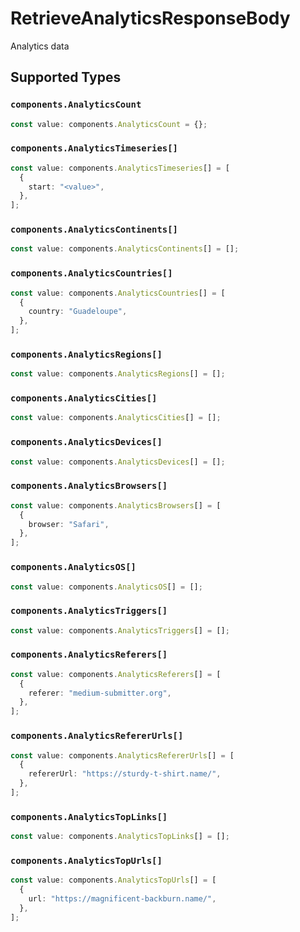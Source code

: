 # RetrieveAnalyticsResponseBody

Analytics data


## Supported Types

### `components.AnalyticsCount`

```typescript
const value: components.AnalyticsCount = {};
```

### `components.AnalyticsTimeseries[]`

```typescript
const value: components.AnalyticsTimeseries[] = [
  {
    start: "<value>",
  },
];
```

### `components.AnalyticsContinents[]`

```typescript
const value: components.AnalyticsContinents[] = [];
```

### `components.AnalyticsCountries[]`

```typescript
const value: components.AnalyticsCountries[] = [
  {
    country: "Guadeloupe",
  },
];
```

### `components.AnalyticsRegions[]`

```typescript
const value: components.AnalyticsRegions[] = [];
```

### `components.AnalyticsCities[]`

```typescript
const value: components.AnalyticsCities[] = [];
```

### `components.AnalyticsDevices[]`

```typescript
const value: components.AnalyticsDevices[] = [];
```

### `components.AnalyticsBrowsers[]`

```typescript
const value: components.AnalyticsBrowsers[] = [
  {
    browser: "Safari",
  },
];
```

### `components.AnalyticsOS[]`

```typescript
const value: components.AnalyticsOS[] = [];
```

### `components.AnalyticsTriggers[]`

```typescript
const value: components.AnalyticsTriggers[] = [];
```

### `components.AnalyticsReferers[]`

```typescript
const value: components.AnalyticsReferers[] = [
  {
    referer: "medium-submitter.org",
  },
];
```

### `components.AnalyticsRefererUrls[]`

```typescript
const value: components.AnalyticsRefererUrls[] = [
  {
    refererUrl: "https://sturdy-t-shirt.name/",
  },
];
```

### `components.AnalyticsTopLinks[]`

```typescript
const value: components.AnalyticsTopLinks[] = [];
```

### `components.AnalyticsTopUrls[]`

```typescript
const value: components.AnalyticsTopUrls[] = [
  {
    url: "https://magnificent-backburn.name/",
  },
];
```

